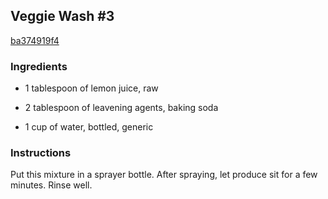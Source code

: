 ## Veggie Wash #3

[ba374919f4](http://www.food.com/recipe/veggie-wash-3-204230)

### Ingredients

 - 1 tablespoon of lemon juice, raw

 - 2 tablespoon of leavening agents, baking soda

 - 1 cup of water, bottled, generic

### Instructions

Put this mixture in a sprayer bottle. After spraying, let produce sit for a few minutes. Rinse well.